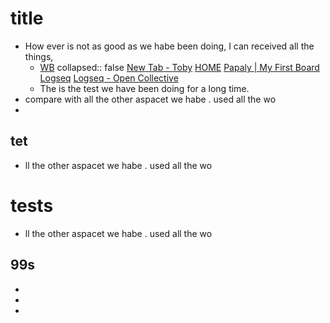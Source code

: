 # title
- How ever is not as good as we habe been doing, I can received all the things,
	- [WB](https://www.notion.so/WB-e2ca4e680efe4dde90844bc73e141fbf)
	  collapsed:: false
	  [New Tab - Toby](chrome-extension://hddnkoipeenegfoeaoibdmnaalmgkpip/toby.html)
	  [HOME](https://www.notion.so/HOME-f199e28638584f3a9acaf8057add8d60)
	  [Papaly | My First Board](chrome://newtab/)
	  [Logseq](https://logseq.com/#/)
	  [Logseq - Open Collective](https://opencollective.com/logseq#category-BUDGET)
	- The is the test we have been doing for a long time.
- compare with all the other aspacet we habe . used all the wo
-
## tet
- ll the other aspacet we habe . used all the wo
# tests
- ll the other aspacet we habe . used all the wo
## 99s
-
-
-